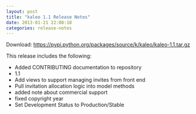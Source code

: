```yaml
---
layout: post
title: "kaleo 1.1 Release Notes"
date: 2013-01-21 22:08:18
categories: release-notes
---
```


Download: <https://pypi.python.org/packages/source/k/kaleo/kaleo-1.1.tar.gz>

This release includes the following:

* Added CONTRIBUTING documentation to repository
* 1.1
* Add views to support managing invites from front end
* Pull invitation allocation logic into model methods
* added note about commercial support
* fixed copyright year
* Set Development Status to Production/Stable
